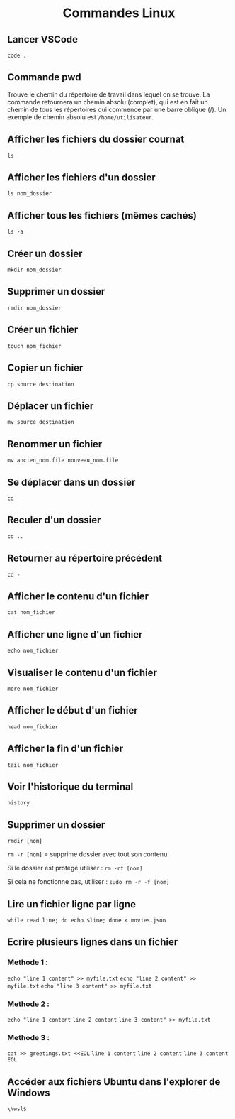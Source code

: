 # <center>Commandes Linux</center>

## Lancer VSCode
`code .`

## Commande pwd
Trouve le chemin du répertoire de travail dans lequel on se trouve. La commande retournera un chemin absolu (complet), qui est en fait un chemin de tous les répertoires qui commence par une barre oblique (/). Un exemple de chemin absolu est `/home/utilisateur`.

## Afficher les fichiers du dossier cournat
`ls`

## Afficher les fichiers d'un dossier
`ls nom_dossier`

## Afficher tous les fichiers (mêmes cachés)
`ls -a`

## Créer un dossier
`mkdir nom_dossier`

## Supprimer un dossier
`rmdir nom_dossier`

## Créer un fichier
`touch nom_fichier`

## Copier un fichier
`cp source destination`

## Déplacer un fichier
`mv source destination`

## Renommer un fichier
`mv ancien_nom.file nouveau_nom.file`

## Se déplacer dans un dossier
`cd`

## Reculer d'un dossier
`cd ..`

## Retourner au répertoire précédent
`cd -`

## Afficher le contenu d'un fichier
`cat nom_fichier`

## Afficher une ligne d'un fichier
`echo nom_fichier`

## Visualiser le contenu d'un fichier
`more nom_fichier`

## Afficher le début d'un fichier
`head nom_fichier`

## Afficher la fin d'un fichier
`tail nom_fichier`

## Voir l'historique du terminal
`history`

## Supprimer un dossier
`rmdir [nom]`

`rm -r [nom]` = supprime dossier avec tout son contenu

Si le dossier est protégé utiliser : `rm -rf [nom]`

Si cela ne fonctionne pas, utiliser : `sudo rm -r -f [nom]`

## Lire un fichier ligne par ligne
`while read line; do echo $line; done < movies.json`

## Ecrire plusieurs lignes dans un fichier
### Methode 1 :
`echo "line 1 content" >> myfile.txt`
`echo "line 2 content" >> myfile.txt`
`echo "line 3 content" >> myfile.txt`

### Methode 2 :
`echo "line 1 content`
`line 2 content`
`line 3 content" >> myfile.txt`

### Methode 3 :
`cat >> greetings.txt <<EOL`
`line 1 content`
`line 2 content`
`line 3 content`
`EOL`

## Accéder aux fichiers Ubuntu dans l'explorer de Windows
`\\wsl$`
